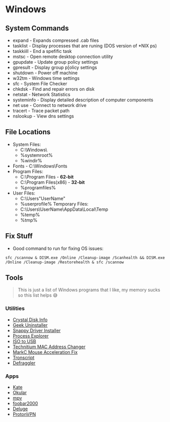 # Windows

## System Commands
* expand - Expands compressed .cab files
* tasklist - Display processes that are runing (DOS version of *NIX ps)
* taskkiill - End a spefific task
* mstsc - Open remote desktop connection utility
* gpupdate - Update group policy settings
* gpresult - Display group p[olicy settings
* shutdown - Power off machine
* w32tm - Windows time settings
* sfc - System File Checker
* chkdsk - Find and repair errors on disk
* netstat - Network Statistics
* systeminfo - Display detailed description of computer components
* net use - Connect to network drive
* tracert - Trace packet path
* nslookup - View dns settings
 
## File Locations
* System Files:
  * C:\Windows\
  * %systemroot%
  * %windir%
* Fonts - C:\Windows\Fonts
* Program Files:
  * C:\Program Files - __62-bit__
  * C:\Program Files(x86) - __32-bit__
  * %programfiles%
* User Files:
  * C:\Users\"UserName"
  * %userprofile%
Temporary Files:
  * C:\Users\UserName\AppData\Local\Temp
  * %temp%
  * %tmp%

## Fix Stuff

* Good command to run for fixing OS issues:
```
sfc /scannow & DISM.exe /Online /Cleanup-image /Scanhealth && DISM.exe /Online /Cleanup-image /Restorehealth & sfc /scannow
```

## Tools

> This is just a list of Windows programs that I like, my memory sucks so this list helps :sweat_smile:

### Utilities

- [ Crystal Disk Info ]( https://crystalmark.info/en/software/crystaldiskinfo/ )
- [ Geek Uninstaller ]( https://geekuninstaller.com/ )
- [ Snappy Driver Installer ]( https://sdi-tool.org/ )
- [ Process Explorer ]( https://docs.microsoft.com/en-us/sysinternals/downloads/process-explorer )
- [ ISO to USB ]( http://www.isotousb.com/ )
- [ Technitium MAC Address Changer ]( https://technitium.com/tmac/ )    
- [ MarkC Mouse Acceleration Fix ]( https://donewmouseaccel.blogspot.com/2010/03/markc-windows-7-mouse-acceleration-fix.html )
- [ Tronscript ]( https://www.tronscript.com/ )
- [ Defraggler ]( https://www.ccleaner.com/defraggler )

### Apps

- [ Kate ]( https://kate-editor.org/ )
- [ Okular ]( https://okular.kde.org/ )
- [ mpv ]( https://mpv.io/ )
- [ foobar2000 ]( https://www.foobar2000.org/ )
- [ Deluge ]( https://www.deluge-torrent.org/ )
- [ ProtonVPN ]( https://protonvpn.com/ )
